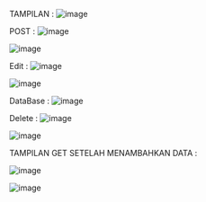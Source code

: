 TAMPILAN :
![image](https://github.com/user-attachments/assets/30b5bc64-ea0b-4278-bcc0-70629204b74f)

POST :
![image](https://github.com/user-attachments/assets/22df6194-c25d-412b-8b34-54eaadff25f8)

![image](https://github.com/user-attachments/assets/1519e7af-7d8e-4982-a171-a30ef9ad6ed7)

Edit :
![image](https://github.com/user-attachments/assets/bc8a0e0a-3370-4967-b3ba-55de50abb6d7)

![image](https://github.com/user-attachments/assets/8011ed1a-5a04-40d9-b141-2a76a933a6bf)

DataBase : 
![image](https://github.com/user-attachments/assets/d0cc11f1-e73c-4f5b-99de-1b5bfcb57700)



Delete : 
![image](https://github.com/user-attachments/assets/880b5b74-5b91-416b-b17d-66a665bce69c)

![image](https://github.com/user-attachments/assets/a7c0b58a-cb0a-45af-a726-2f8647a87f46)


TAMPILAN GET SETELAH MENAMBAHKAN DATA :

![image](https://github.com/user-attachments/assets/2ce49b2f-d9cc-4aed-a7d6-8839304811f5)

![image](https://github.com/user-attachments/assets/c5fa01e0-cc3a-48ee-b1d9-40df42e6e3cd)











